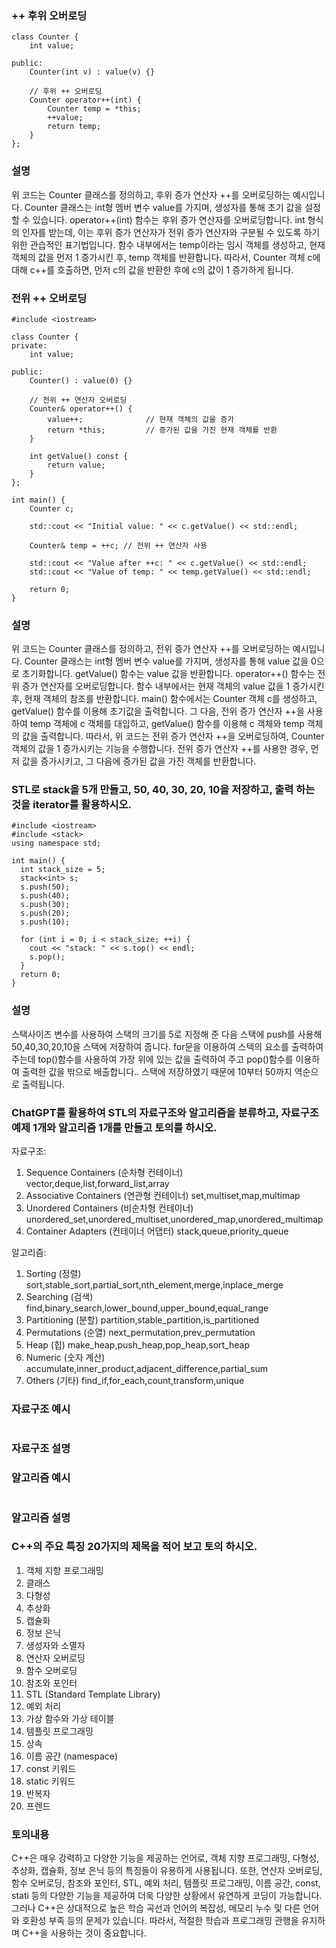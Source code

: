 ### ++ 후위 오버로딩

~~~
class Counter {
    int value;

public:
    Counter(int v) : value(v) {}

    // 후위 ++ 오버로딩
    Counter operator++(int) {
        Counter temp = *this;
        ++value;
        return temp;
    }
};
~~~

### 설명

 위 코드는 Counter 클래스를 정의하고, 후위 증가 연산자 ++를 오버로딩하는 예시입니다.
Counter 클래스는 int형 멤버 변수 value를 가지며, 생성자를 통해 초기 값을 설정할 수 있습니다.
operator++(int) 함수는 후위 증가 연산자를 오버로딩합니다. int 형식의 인자를 받는데, 이는 후위 증가 연산자가 전위 증가 연산자와 구분될 수 있도록 하기 위한 관습적인 표기법입니다.
함수 내부에서는 temp이라는 임시 객체를 생성하고, 현재 객체의 값을 먼저 1 증가시킨 후, temp 객체를 반환합니다.
따라서, Counter 객체 c에 대해 c++를 호출하면, 먼저 c의 값을 반환한 후에 c의 값이 1 증가하게 됩니다.

### 전위 ++ 오버로딩

```
#include <iostream>

class Counter {
private:
    int value;

public:
    Counter() : value(0) {}

    // 전위 ++ 연산자 오버로딩
    Counter& operator++() {
        value++;              // 현재 객체의 값을 증가
        return *this;         // 증가된 값을 가진 현재 객체를 반환
    }

    int getValue() const {
        return value;
    }
};

int main() {
    Counter c;

    std::cout << "Initial value: " << c.getValue() << std::endl;

    Counter& temp = ++c; // 전위 ++ 연산자 사용

    std::cout << "Value after ++c: " << c.getValue() << std::endl;
    std::cout << "Value of temp: " << temp.getValue() << std::endl;

    return 0;
}
```

### 설명

 위 코드는 Counter 클래스를 정의하고, 전위 증가 연산자 ++를 오버로딩하는 예시입니다.
Counter 클래스는 int형 멤버 변수 value를 가지며, 생성자를 통해 value 값을 0으로 초기화합니다. getValue() 함수는 value 값을 반환합니다.
operator++() 함수는 전위 증가 연산자를 오버로딩합니다. 함수 내부에서는 현재 객체의 value 값을 1 증가시킨 후, 현재 객체의 참조를 반환합니다.
main() 함수에서는 Counter 객체 c를 생성하고, getValue() 함수를 이용해 초기값을 출력합니다. 그 다음, 전위 증가 연산자 ++을 사용하여 temp 객체에 c 객체를 대입하고, getValue() 함수를 이용해 c 객체와 temp 객체의 값을 출력합니다.
따라서, 위 코드는 전위 증가 연산자 ++을 오버로딩하여, Counter 객체의 값을 1 증가시키는 기능을 수행합니다. 전위 증가 연산자 ++를 사용한 경우, 먼저 값을 증가시키고, 그 다음에 증가된 값을 가진 객체를 반환합니다.


###  STL로 stack을 5개 만들고, 50, 40, 30, 20, 10을 저장하고, 출력 하는 것을 iterator를 활용하시오.

```
#include <iostream>
#include <stack>
using namespace std;

int main() {
  int stack_size = 5;
  stack<int> s;
  s.push(50);
  s.push(40);
  s.push(30);
  s.push(20);
  s.push(10);
  
  for (int i = 0; i < stack_size; ++i) {
    cout << "stack: " << s.top() << endl;
    s.pop();
  }
  return 0;
}

```
### 설명

스택사이즈 변수를 사용하여 스택의 크기를 5로 지정해 준 다음 스택에 push를 사용해 50,40,30,20,10을 스택에 저장하여 줍니다. for문을 이용하여 스택의 요소를 출력하여 주는데 top()함수를 사용하여 가장 위에 있는 값을 출력하여 주고 pop()함수를 이용하여 출력한 값을 밖으로 배출합니다.. 스택에 저장하였기 때문에 10부터 50까지 역순으로 출력됩니다.

### ChatGPT를 활용하여 STL의 자료구조와 알고리즘을 분류하고, 자료구조 예제 1개와 알고리즘 1개를 만들고 토의를 하시오.

자료구조:
1. Sequence Containers (순차형 컨테이너)
vector,deque,list,forward_list,array
2. Associative Containers (연관형 컨테이너)
set,multiset,map,multimap
3. Unordered Containers (비순차형 컨테이너)
unordered_set,unordered_multiset,unordered_map,unordered_multimap
4. Container Adapters (컨테이너 어댑터)
stack,queue,priority_queue

알고리즘:
1. Sorting (정렬)
sort,stable_sort,partial_sort,nth_element,merge,inplace_merge
2. Searching (검색)
find,binary_search,lower_bound,upper_bound,equal_range
3. Partitioning (분할)
partition,stable_partition,is_partitioned
4. Permutations (순열)
next_permutation,prev_permutation
5. Heap (힙)
make_heap,push_heap,pop_heap,sort_heap
6. Numeric (숫자 계산)
accumulate,inner_product,adjacent_difference,partial_sum
7. Others (기타)
find_if,for_each,count,transform,unique

### 자료구조 예시
```

```
### 자료구조 설명

### 알고리즘 예시
```

```
### 알고리즘 설명

### C++의 주요 특징 20가지의 제목을 적어 보고 토의 하시오.

1. 객체 지향 프로그래밍
2. 클래스 
3. 다형성
4. 추상화
5. 캡슐화
6. 정보 은닉
7. 생성자와 소멸자
8. 연산자 오버로딩
9. 함수 오버로딩
10. 참조와 포인터
11. STL (Standard Template Library)
12. 예외 처리
13. 가상 함수와 가상 테이블
14. 템플릿 프로그래밍
15. 상속
16. 이름 공간 (namespace)
17. const 키워드
18. static 키워드
19. 반복자
20. 프렌드

### 토의내용 
 C++은 매우 강력하고 다양한 기능을 제공하는 언어로, 객체 지향 프로그래밍, 다형성, 추상화, 캡슐화, 정보 은닉 등의 특징들이 유용하게 사용됩니다. 또한, 연산자 오버로딩, 함수 오버로딩, 참조와 포인터, STL, 예외 처리, 템플릿 프로그래밍, 이름 공간, const, stati 등의 다양한 기능을 제공하여 더욱 다양한 상황에서 유연하게 코딩이 가능합니다.
그러나 C++은 상대적으로 높은 학습 곡선과 언어의 복잡성, 메모리 누수 및 다른 언어와 호환성 부족 등의 문제가 있습니다. 따라서, 적절한 학습과 프로그래밍 관행을 유지하며 C++을 사용하는 것이 중요합니다.
